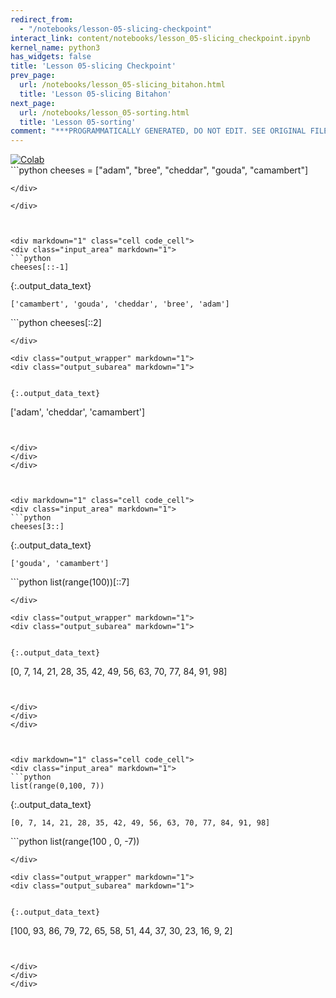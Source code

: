 ```yaml
---
redirect_from:
  - "/notebooks/lesson-05-slicing-checkpoint"
interact_link: content/notebooks/lesson_05-slicing_checkpoint.ipynb
kernel_name: python3
has_widgets: false
title: 'Lesson 05-slicing Checkpoint'
prev_page:
  url: /notebooks/lesson_05-slicing_bitahon.html
  title: 'Lesson 05-slicing Bitahon'
next_page:
  url: /notebooks/lesson_05-sorting.html
  title: 'Lesson 05-sorting'
comment: "***PROGRAMMATICALLY GENERATED, DO NOT EDIT. SEE ORIGINAL FILES IN /content***"
---
```

<a href="https://colab.research.google.com/github/aviadr1/learn-python/blob/master/live%20class%20demonstrations/lesson%2005%20-%20slicing%20checkpoint.ipynb" target="_blank">
<img src="https://colab.research.google.com/assets/colab-badge.svg" 
     title="Open this file in Google Colab" alt="Colab"/>
</a>




<div markdown="1" class="cell code_cell">
<div class="input_area" markdown="1">
```python
cheeses = ["adam", "bree", "cheddar", "gouda", "camambert"]

```
</div>

</div>



<div markdown="1" class="cell code_cell">
<div class="input_area" markdown="1">
```python
cheeses[::-1]

```
</div>

<div class="output_wrapper" markdown="1">
<div class="output_subarea" markdown="1">


{:.output_data_text}
```
['camambert', 'gouda', 'cheddar', 'bree', 'adam']
```


</div>
</div>
</div>



<div markdown="1" class="cell code_cell">
<div class="input_area" markdown="1">
```python
cheeses[::2]

```
</div>

<div class="output_wrapper" markdown="1">
<div class="output_subarea" markdown="1">


{:.output_data_text}
```
['adam', 'cheddar', 'camambert']
```


</div>
</div>
</div>



<div markdown="1" class="cell code_cell">
<div class="input_area" markdown="1">
```python
cheeses[3::]

```
</div>

<div class="output_wrapper" markdown="1">
<div class="output_subarea" markdown="1">


{:.output_data_text}
```
['gouda', 'camambert']
```


</div>
</div>
</div>



<div markdown="1" class="cell code_cell">
<div class="input_area" markdown="1">
```python
list(range(100))[::7]

```
</div>

<div class="output_wrapper" markdown="1">
<div class="output_subarea" markdown="1">


{:.output_data_text}
```
[0, 7, 14, 21, 28, 35, 42, 49, 56, 63, 70, 77, 84, 91, 98]
```


</div>
</div>
</div>



<div markdown="1" class="cell code_cell">
<div class="input_area" markdown="1">
```python
list(range(0,100, 7))

```
</div>

<div class="output_wrapper" markdown="1">
<div class="output_subarea" markdown="1">


{:.output_data_text}
```
[0, 7, 14, 21, 28, 35, 42, 49, 56, 63, 70, 77, 84, 91, 98]
```


</div>
</div>
</div>



<div markdown="1" class="cell code_cell">
<div class="input_area" markdown="1">
```python
list(range(100 , 0, -7))

```
</div>

<div class="output_wrapper" markdown="1">
<div class="output_subarea" markdown="1">


{:.output_data_text}
```
[100, 93, 86, 79, 72, 65, 58, 51, 44, 37, 30, 23, 16, 9, 2]
```


</div>
</div>
</div>

